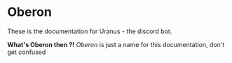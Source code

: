# Oberon
These is the documentation for Uranus - the discord bot.


**What's Oberon then ?!**
*Oberon* is just a name for this documentation, don't get confused





